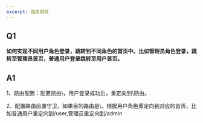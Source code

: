 ```yaml
---
excerpt: 路由跳转
---
```


## Q1
**如何实现不同用户角色登录，跳转到不同角色的首页中。比如管理员角色登录，跳转至管理员首页，普通用户登录跳转至用户首页。**

## A1

1、路由配置：配置路由\，用户登录成功后，重定向到\路由。

2、配置路由前置守卫，如果目的路由是\，根据用户角色重定向到对应的首页，比如普通用户重定向到/user,管理员重定向到/admin